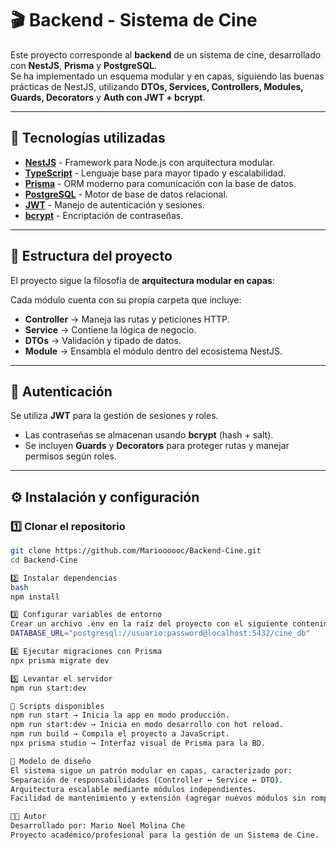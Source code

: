 # 🎬 Backend - Sistema de Cine

Este proyecto corresponde al **backend** de un sistema de cine, desarrollado con **NestJS**, **Prisma** y **PostgreSQL**.  
Se ha implementado un esquema modular y en capas, siguiendo las buenas prácticas de NestJS, utilizando **DTOs, Services, Controllers, Modules, Guards, Decorators** y **Auth con JWT + bcrypt**.

---

## 🚀 Tecnologías utilizadas

- **[NestJS](https://nestjs.com/)** - Framework para Node.js con arquitectura modular.
- **[TypeScript](https://www.typescriptlang.org/)** - Lenguaje base para mayor tipado y escalabilidad.
- **[Prisma](https://www.prisma.io/)** - ORM moderno para comunicación con la base de datos.
- **[PostgreSQL](https://www.postgresql.org/)** - Motor de base de datos relacional.
- **[JWT](https://jwt.io/)** - Manejo de autenticación y sesiones.
- **[bcrypt](https://www.npmjs.com/package/bcrypt)** - Encriptación de contraseñas.

---

## 📂 Estructura del proyecto

El proyecto sigue la filosofía de **arquitectura modular en capas**:

Cada módulo cuenta con su propia carpeta que incluye:
- **Controller** → Maneja las rutas y peticiones HTTP.
- **Service** → Contiene la lógica de negocio.
- **DTOs** → Validación y tipado de datos.
- **Module** → Ensambla el módulo dentro del ecosistema NestJS.

---

## 🔑 Autenticación

Se utiliza **JWT** para la gestión de sesiones y roles.  
- Las contraseñas se almacenan usando **bcrypt** (hash + salt).  
- Se incluyen **Guards** y **Decorators** para proteger rutas y manejar permisos según roles.

---

## ⚙️ Instalación y configuración

### 1️⃣ Clonar el repositorio
```bash
git clone https://github.com/Marioooooc/Backend-Cine.git
cd Backend-Cine

2️⃣ Instalar dependencias
bash
npm install

3️⃣ Configurar variables de entorno
Crear un archivo .env en la raíz del proyecto con el siguiente contenido:
DATABASE_URL="postgresql://usuario:password@localhost:5432/cine_db"

4️⃣ Ejecutar migraciones con Prisma
npx prisma migrate dev

5️⃣ Levantar el servidor
npm run start:dev

📌 Scripts disponibles
npm run start → Inicia la app en modo producción.
npm run start:dev → Inicia en modo desarrollo con hot reload.
npm run build → Compila el proyecto a JavaScript.
npx prisma studio → Interfaz visual de Prisma para la BD.

🧱 Modelo de diseño
El sistema sigue un patrón modular en capas, caracterizado por:
Separación de responsabilidades (Controller ↔ Service ↔ DTO).
Arquitectura escalable mediante módulos independientes.
Facilidad de mantenimiento y extensión (agregar nuevos módulos sin romper los existentes).

👨‍💻 Autor
Desarrollado por: Mario Noel Molina Che
Proyecto académico/profesional para la gestión de un Sistema de Cine.